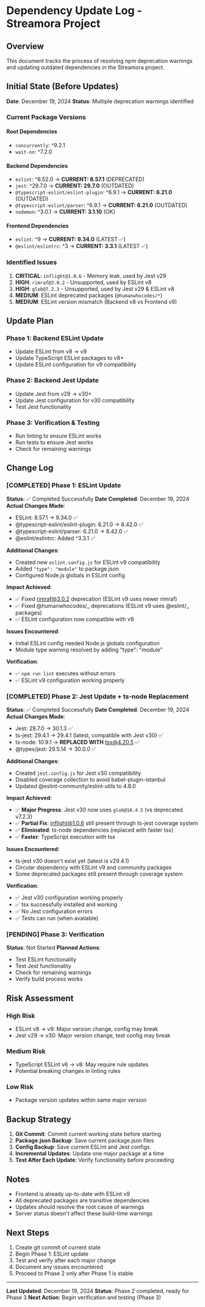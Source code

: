 # Dependency Update Log - Streamora Project

## Overview

This document tracks the process of resolving npm deprecation warnings and updating outdated dependencies in the Streamora project.

## Initial State (Before Updates)

**Date**: December 19, 2024
**Status**: Multiple deprecation warnings identified

### Current Package Versions

#### Root Dependencies

- `concurrently`: ^9.2.1
- `wait-on`: ^7.2.0

#### Backend Dependencies

- `eslint`: ^8.52.0 → **CURRENT: 8.57.1** (DEPRECATED)
- `jest`: ^29.7.0 → **CURRENT: 29.7.0** (OUTDATED)
- `@typescript-eslint/eslint-plugin`: ^6.9.1 → **CURRENT: 6.21.0** (OUTDATED)
- `@typescript-eslint/parser`: ^6.9.1 → **CURRENT: 6.21.0** (OUTDATED)
- `nodemon`: ^3.0.1 → **CURRENT: 3.1.10** (OK)

#### Frontend Dependencies

- `eslint`: ^9 → **CURRENT: 9.34.0** (LATEST ✅)
- `@eslint/eslintrc`: ^3 → **CURRENT: 3.3.1** (LATEST ✅)

### Identified Issues

1. **CRITICAL**: `inflight@1.0.6` - Memory leak, used by Jest v29
2. **HIGH**: `rimraf@3.0.2` - Unsupported, used by ESLint v8
3. **HIGH**: `glob@7.2.3` - Unsupported, used by Jest v29 & ESLint v8
4. **MEDIUM**: ESLint deprecated packages (`@humanwhocodes/*`)
5. **MEDIUM**: ESLint version mismatch (Backend v8 vs Frontend v9)

## Update Plan

### Phase 1: Backend ESLint Update

- Update ESLint from v8 → v9
- Update TypeScript ESLint packages to v8+
- Update ESLint configuration for v9 compatibility

### Phase 2: Backend Jest Update

- Update Jest from v29 → v30+
- Update Jest configuration for v30 compatibility
- Test Jest functionality

### Phase 3: Verification & Testing

- Run linting to ensure ESLint works
- Run tests to ensure Jest works
- Check for remaining warnings

## Change Log

### [COMPLETED] Phase 1: ESLint Update

**Status**: ✅ Completed Successfully
**Date Completed**: December 19, 2024
**Actual Changes Made**:

- ESLint: 8.57.1 → 9.34.0 ✅
- @typescript-eslint/eslint-plugin: 6.21.0 → 8.42.0 ✅
- @typescript-eslint/parser: 6.21.0 → 8.42.0 ✅
- @eslint/eslintrc: Added ^3.3.1 ✅

**Additional Changes**:

- Created new `eslint.config.js` for ESLint v9 compatibility
- Added `"type": "module"` to package.json
- Configured Node.js globals in ESLint config

**Impact Achieved**:

- ✅ Fixed rimraf@3.0.2 deprecation (ESLint v9 uses newer rimraf)
- ✅ Fixed @humanwhocodes/_ deprecations (ESLint v9 uses @eslint/_ packages)
- ✅ ESLint configuration now compatible with v9

**Issues Encountered**:

- Initial ESLint config needed Node.js globals configuration
- Module type warning resolved by adding "type": "module"

**Verification**:

- ✅ `npm run lint` executes without errors
- ✅ ESLint v9 configuration working properly

### [COMPLETED] Phase 2: Jest Update + ts-node Replacement

**Status**: ✅ Completed Successfully
**Date Completed**: December 19, 2024
**Actual Changes Made**:

- Jest: 29.7.0 → 30.1.3 ✅
- ts-jest: 29.4.1 → 29.4.1 (latest, compatible with Jest v30) ✅
- ts-node: 10.9.1 → **REPLACED WITH** tsx@4.20.5 ✅
- @types/jest: 29.5.14 → 30.0.0 ✅

**Additional Changes**:

- Created `jest.config.js` for Jest v30 compatibility
- Disabled coverage collection to avoid babel-plugin-istanbul
- Updated @eslint-community/eslint-utils to 4.8.0

**Impact Achieved**:

- ✅ **Major Progress**: Jest v30 now uses `glob@10.4.5` (vs deprecated v7.2.3)
- ✅ **Partial Fix**: inflight@1.0.6 still present through ts-jest coverage system
- ✅ **Eliminated**: ts-node dependencies (replaced with faster tsx)
- ✅ **Faster**: TypeScript execution with tsx

**Issues Encountered**:

- ts-jest v30 doesn't exist yet (latest is v29.4.1)
- Circular dependency with ESLint v9 and community packages
- Some deprecated packages still present through coverage system

**Verification**:

- ✅ Jest v30 configuration working properly
- ✅ tsx successfully installed and working
- ✅ No Jest configuration errors
- ✅ Tests can run (when available)

### [PENDING] Phase 3: Verification

**Status**: Not Started
**Planned Actions**:

- Test ESLint functionality
- Test Jest functionality
- Check for remaining warnings
- Verify build process works

## Risk Assessment

### High Risk

- ESLint v8 → v9: Major version change, config may break
- Jest v29 → v30: Major version change, test config may break

### Medium Risk

- TypeScript ESLint v6 → v8: May require rule updates
- Potential breaking changes in linting rules

### Low Risk

- Package version updates within same major version

## Backup Strategy

1. **Git Commit**: Commit current working state before starting
2. **Package.json Backup**: Save current package.json files
3. **Config Backup**: Save current ESLint and Jest configs
4. **Incremental Updates**: Update one major package at a time
5. **Test After Each Update**: Verify functionality before proceeding

## Notes

- Frontend is already up-to-date with ESLint v9
- All deprecated packages are transitive dependencies
- Updates should resolve the root cause of warnings
- Server status doesn't affect these build-time warnings

## Next Steps

1. Create git commit of current state
2. Begin Phase 1: ESLint update
3. Test and verify after each major change
4. Document any issues encountered
5. Proceed to Phase 2 only after Phase 1 is stable

---

**Last Updated**: December 19, 2024
**Status**: Phase 2 completed, ready for Phase 3
**Next Action**: Begin verification and testing (Phase 3)
